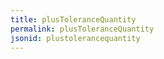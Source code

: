 ```yaml
---
title: plusToleranceQuantity
permalink: plusToleranceQuantity
jsonid: plustolerancequantity
---
```


